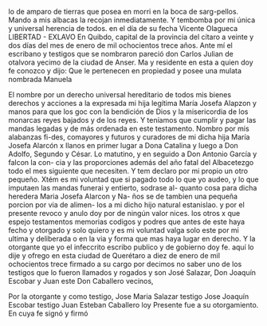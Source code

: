 lo de amparo de tierras que posea en morri en la boca de sarg-pellos. Mando a mis albacas la recojan inmediatamente. Y tembomba por mi única y universal herencia de todos.
en el día de su fecha
Vicente Olagueca
LIBERTAD - EXLAVO
En Quibdo, capital de la provincia del cítaro a veinte y dos días del mes de enero de mil ochocientos trece años. Ante mí el escribano y testigos que se nombraron pareció don Carlos Julian de otalvora yecimo de la ciudad de Anser.
Ma y residente en esta a quien doy fe conozco y dijo: Que le pertenecen en propiedad y posee una mulata nombrada Manuela

El nombre por un derecho universal hereditario de todos mis bienes derechos y acciones a la expresada mi hija legítima María Josefa Alapzon y manos para que los goc con la bendición de Dios y la misericordia de los monarcas reyes bajados y de los reyes.
Y teníamos que cumplir y pagar las mandas legadas y de más ordenada en este testamento. Nombro por mis alabanzas fi-des, comayores y futuros y curadores de mi dicha hija María Josefa Alarcón x llanos en primer lugar a Dona Catalina y luego a Don Adolfo, Segundo y César.
Lo matutino, y en seguido a Don Antonio García y falcon la con- cia y las proporciones además del año fatal del Albacetezgo todo el mes siguiente que necesiten. Y tem declaro por mi propio un otro pequeño.
Xtém es mi voluntad que si pagado todo lo que yo audeo, y lo que imputaen las mandas funerai y entierto, sodrase al-
quanto cosa para dicha heredera Maria Josefa Alarcon y Na-
ños se de tambien una pequeña porcion por via de alimen-
los a mi dicho hijo natural estanislao.
y por el presente revoco y anulo doy por de ningún valor nices.
los otros x que espejo testamentos memorias codigos y podres
que antes de este haya fecho y otorgado y solo quiero y es
mi voluntad valga solo este por mi ultima y deliberada o en la via y forma que mas haya lugar en derecho. Y la otorgante que yo el infeccrito escribo publico y de gobierno doy fe.
aquí lo dije y ofrego en esta ciudad de Querétaro a diez de enero de mil ochocientos trece firmado a su cargo por decimos no saber uno de los testigos que lo fueron llamados y rogados y son José Salazar, Don Joaquín Escobar y Juan este
Don Caballero vecinos,

Por la otorgante y como testigo, Jose Maria Salazar
testigo Jose Joaquín Escobar
testigo Juan Esteban Caballero
loy Presente fue a su otorgamiento. En cuya fe signó y firmó
